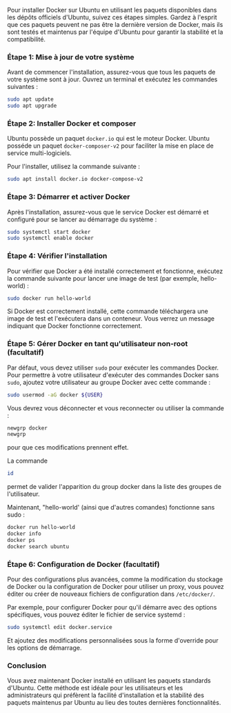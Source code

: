 Pour installer Docker sur Ubuntu en utilisant les paquets disponibles dans les dépôts officiels d'Ubuntu, suivez ces étapes simples. Gardez à l'esprit que ces paquets peuvent ne pas être la dernière version de Docker, mais ils sont testés et maintenus par l'équipe d'Ubuntu pour garantir la stabilité et la compatibilité.

### Étape 1: Mise à jour de votre système
Avant de commencer l'installation, assurez-vous que tous les paquets de votre système sont à jour. Ouvrez un terminal et exécutez les commandes suivantes :

```bash
sudo apt update
sudo apt upgrade
```

### Étape 2: Installer Docker et composer
Ubuntu possède un paquet `docker.io` qui est le moteur Docker.
Ubuntu posséde un paquet `docker-composer-v2` pour faciliter la mise en place de service multi-logiciels.

Pour l'installer, utilisez la commande suivante :

```bash
sudo apt install docker.io docker-compose-v2
```

### Étape 3: Démarrer et activer Docker
Après l'installation, assurez-vous que le service Docker est démarré et configuré pour se lancer au démarrage du système :

```bash
sudo systemctl start docker
sudo systemctl enable docker
```

### Étape 4: Vérifier l'installation
Pour vérifier que Docker a été installé correctement et fonctionne, exécutez la commande suivante pour lancer une image de test (par exemple, hello-world) :

```bash
sudo docker run hello-world
```

Si Docker est correctement installé, cette commande téléchargera une image de test et l'exécutera dans un conteneur. Vous verrez un message indiquant que Docker fonctionne correctement.

### Étape 5: Gérer Docker en tant qu'utilisateur non-root (facultatif)
Par défaut, vous devez utiliser `sudo` pour exécuter les commandes Docker. Pour permettre à votre utilisateur d'exécuter des commandes Docker sans `sudo`, ajoutez votre utilisateur au groupe Docker avec cette commande :

```bash
sudo usermod -aG docker ${USER}
```

Vous devrez vous déconnecter et vous reconnecter ou utiliser la commande :

```bash
newgrp docker
newgrp
```

pour que ces modifications prennent effet.

La commande
 
```bash
id
```
permet de valider l'apparition du group docker dans la liste des groupes de l'utilisateur.

Maintenant, "hello-world' (ainsi que d'autres comandes) fonctionne sans sudo :

```bash
docker run hello-world
docker info
docker ps
docker search ubuntu
```

### Étape 6: Configuration de Docker (facultatif)
Pour des configurations plus avancées, comme la modification du stockage de Docker ou la configuration de Docker pour utiliser un proxy, vous pouvez éditer ou créer de nouveaux fichiers de configuration dans `/etc/docker/`.

Par exemple, pour configurer Docker pour qu'il démarre avec des options spécifiques, vous pouvez éditer le fichier de service systemd :

```bash
sudo systemctl edit docker.service
```

Et ajoutez des modifications personnalisées sous la forme d'override pour les options de démarrage.

### Conclusion
Vous avez maintenant Docker installé en utilisant les paquets standards d'Ubuntu. Cette méthode est idéale pour les utilisateurs et les administrateurs qui préfèrent la facilité d'installation et la stabilité des paquets maintenus par Ubuntu au lieu des toutes dernières fonctionnalités.
